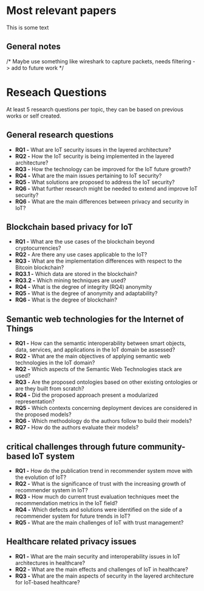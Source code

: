 <!---
SPDX-License-Identifier: CC-BY-4.0

Copyright (c) 2023 Nelson Vieira

@author Nelson Vieira <nelson0.vieira@gmail.com>
@license CC-BY-4.0 <https://creativecommons.org/licenses/by/4.0/legalcode.txt>
--->
# Most relevant papers

This is some text

## General notes

/* Maybe use something like wireshark to capture packets, needs filtering -> add to future work */

# Reseach Questions

At least 5 research questions per topic, they can be based on previous works or self created.

## General research questions

- **RQ1 -** What are IoT security issues in the layered architecture?
- **RQ2 -** How the IoT security is being implemented in the layered architecture?
- **RQ3 -** How the technology can be improved for the IoT future growth?
- **RQ4 -** What are the main issues pertaining to IoT security?
- **RQ5 -** What solutions are proposed to address the IoT security?
- **RQ6 -** What further research might be needed to extend and improve IoT security?
- **RQ6 -** What are the main differences between privacy and security in IoT?

## Blockchain based privacy for IoT

- **RQ1 -** What are the use cases of the blockchain beyond cryptocurrencies?
- **RQ2 -** Are there any use cases applicable to the IoT?
- **RQ3 -** What are the implementation differences with respect to the Bitcoin blockchain?
- **RQ3.1 -** Which data are stored in the blockchain?
- **RQ3.2 -** Which mining techniques are used?
- **RQ4 -** What is the degree of integrity (RQ4) anonymity
- **RQ5 -** What is the degree of anonymity and adaptability?
- **RQ6 -** What is the degree of blockchain?

## Semantic web technologies for the Internet of Things

- **RQ1 -** How can the semantic interoperability between smart objects, data, services, and applications in the IoT domain be assessed?
- **RQ2 -** What are the main objectives of applying semantic web technologies in the IoT domain?
- **RQ2 -** Which aspects of the Semantic Web Technologies stack are used?
- **RQ3 -** Are the proposed ontologies based on other existing ontologies or are they built from scratch?
- **RQ4 -** Did the proposed approach present a modularized representation?
- **RQ5 -** Which contexts concerning deployment devices are considered in the proposed models?
- **RQ6 -** Which methodology do the authors follow to build their models?
- **RQ7 -** How do the authors evaluate their models?

## critical challenges through future community- based IoT system

- **RQ1 -** How do the publication trend in recommender system move with the evolution of IoT?
- **RQ2 -** What is the significance of trust with the increasing growth of recommender system in IoT?
- **RQ3 -** How much do current trust evaluation techniques meet the recommendation metrics in the IoT field?
- **RQ4 -** Which defects and solutions were identified on the side of a recommender system for future trends in IoT?
- **RQ5 -** What are the main challenges of IoT with trust management?

## Healthcare related privacy issues

- **RQ1 -** What are the main security and interoperability issues in IoT architectures in healthcare?
- **RQ2 -** What are the main effects and challenges of IoT in healthcare?
- **RQ3 -** What are the main aspects of security in the layered architecture for IoT-based healthcare?
